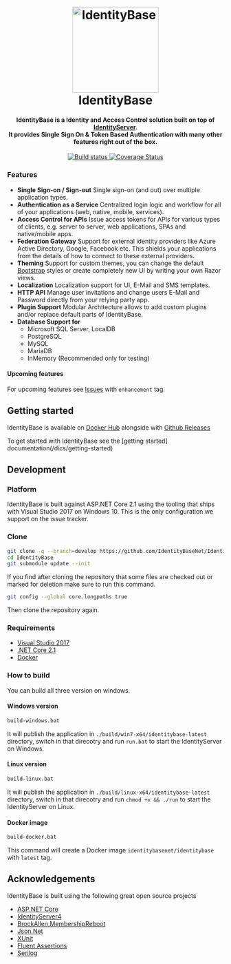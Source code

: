 <h1 align="center">
  <br>
  <img src="https://github.com/IdentityBaseNet/IdentityBase/raw/develop/docs/icon.png" alt="IdentityBase" width="200">
  <br>
  IdentityBase
  <br>
</h1>

<h4 align="center">IdentityBase is a Identity and Access Control solution built on top of <a href="http://identityserver.io/" target="_blank">IdentityServer</a>. <br/>It provides Single Sign On & Token Based Authentication with many other features right out of the box.</h4>

<p align="center">
  <a target="_blank" href="https://ci.appveyor.com/project/aruss81994/identitybase">
    <img src="https://ci.appveyor.com/api/projects/status/19295tvl5vhu3p0s?svg=true" alt="Build status">
  </a>
  <a  target="_blank" href="https://coveralls.io/github/IdentityBaseNet/IdentityBase?branch=master">
      <img src="https://coveralls.io/repos/github/IdentityBaseNet/IdentityBase/badge.svg?branch=master" alt="Coverage Status">
  </a>
</p>

### Features

* **Single Sign-on / Sign-out**
  Single sign-on (and out) over multiple application types.
* **Authentication as a Service**
  Centralized login logic and workflow for all of your applications (web, native, mobile, services).
* **Access Control for APIs**
  Issue access tokens for APIs for various types of clients, e.g. server to server, web applications, SPAs and native/mobile apps.
* **Federation Gateway**
  Support for external identity providers like Azure Active Directory, Google, Facebook etc. This shields your applications from the details of how to connect to these external providers.
* **Theming**
  Support for custom themes, you can change the default [Bootstrap](http://getbootstrap.com/) styles or create completely new UI by writing your own Razor views.
* **Localization**
  Localization support for UI, E-Mail and SMS templates.
* **HTTP API**
  Manage user invitations and change users E-Mail and Password directly from your relying party app.
* **Plugin Support**
  Modular Architecture allows to add custom plugins and/or replace default parts of IdentityBase.
* **Database Support for**
   - Microsoft SQL Server, LocalDB
   - PostgreSQL
   - MySQL
   - MariaDB
   - InMemory (Recommended only for testing)

#### Upcoming features

For upcoming features see [Issues](https://github.com/IdentityBaseNet/IdentityBase/issues?q=is%3Aissue+is%3Aopen+label%3Aenhancement) with `enhancement` tag.

## Getting started

IdentityBase is available on [Docker Hub](https://hub.docker.com/r/identitybasenet/identitybase/) alongside with [Github Releases](https://github.com/IdentityBaseNet/IdentityBase/releases)

To get started with IdentityBase see the [getting started] documentation(/dics/getting-started)

## Development

### Platform

IdentityBase is built against ASP.NET Core 2.1 using the tooling that ships with Visual Studio 2017 on Windows 10. This is the only configuration we support on the issue tracker.

### Clone

```sh
git clone -q --branch=develop https://github.com/IdentityBaseNet/IdentityBase.git
cd IdentityBase
git submodule update --init
```

If you find after cloning the repository that some files are checked
out or marked for deletion make sure to run this command.

```sh
git config --global core.longpaths true
```

Then clone the repository again.

### Requirements

* [Visual Studio 2017](https://www.visualstudio.com/de/vs/community)
* [.NET Core 2.1](https://www.microsoft.com/net/download/core#/current)
* [Docker](https://www.docker.com/docker-windows)

### How to build

You can build all three version on windows.

#### Windows version

```cmd
build-windows.bat
```

It will publish the application in `./build/win7-x64/identitybase-latest` directory, switch in
that direcotry and run `run.bat` to start the IdentityServer on Windows.

#### Linux version

```cmd
build-linux.bat
```
It will publish the application in `./build/linux-x64/identitybase-latest` directory, switch in
that direcotry and run `chmod +x && ./run` to start the IdentityServer on Linux.

#### Docker image

```cmd
build-docker.bat
```

This command will create a Docker image `identitybasenet/identitybase` with `latest` tag.

## Acknowledgements

IdentityBase is built using the following great open source projects

* [ASP.NET Core](https://github.com/aspnet)
* [IdentityServer4](https://github.com/IdentityServer/IdentityServer4)
* [BrockAllen.MembershipReboot](https://github.com/brockallen/BrockAllen.MembershipReboot)
* [Json.Net](http://www.newtonsoft.com/json)
* [XUnit](https://xunit.github.io/)
* [Fluent Assertions](http://www.fluentassertions.com/)
* [Serilog](https://serilog.net/)